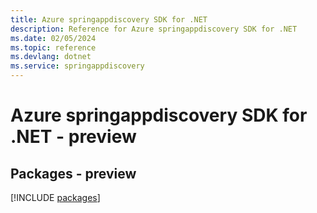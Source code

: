 ```yaml
---
title: Azure springappdiscovery SDK for .NET
description: Reference for Azure springappdiscovery SDK for .NET
ms.date: 02/05/2024
ms.topic: reference
ms.devlang: dotnet
ms.service: springappdiscovery
---
```

# Azure springappdiscovery SDK for .NET - preview
## Packages - preview
[!INCLUDE [packages](springappdiscovery-index.md)]
